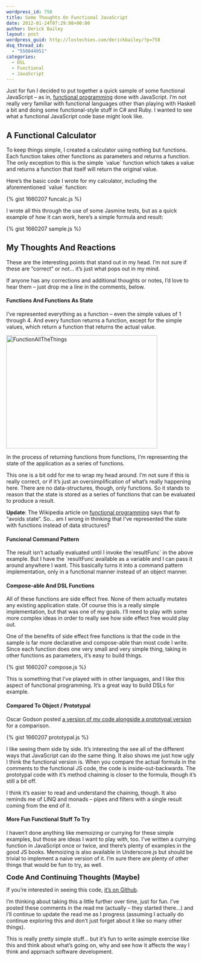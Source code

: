 ```yaml
---
wordpress_id: 758
title: Some Thoughts On Functional JavaScript
date: 2012-01-24T07:29:08+00:00
author: Derick Bailey
layout: post
wordpress_guid: http://lostechies.com/derickbailey/?p=758
dsq_thread_id:
  - "550844951"
categories:
  - DSL
  - Functional
  - JavaScript
---
```

Just for fun I decided to put together a quick sample of some functional JavaScript &#8211; as in, [functional programming](http://en.wikipedia.org/wiki/Functional_programming) done with JavaScript. I&#8217;m not really very familiar with functional languages other than playing with Haskell a bit and doing some functional-style stuff in C# and Ruby. I wanted to see what a functional JavaScript code base might look like.

## A Functional Calculator

To keep things simple, I created a calculator using nothing but functions. Each function takes other functions as parameters and returns a function. The only exception to this is the simple \`value\` function which takes a value and returns a function that itself will return the original value.

Here&#8217;s the basic code I wrote for my calculator, including the aforementioned \`value\` function:

{% gist 1660207 funcalc.js %}

I wrote all this through the use of some Jasmine tests, but as a quick example of how it can work, here&#8217;s a simple formula and result:

{% gist 1660207 sample.js %}

## My Thoughts And Reactions

These are the interesting points that stand out in my head. I&#8217;m not sure if these are &#8220;correct&#8221; or not… it&#8217;s just what pops out in my mind.

If anyone has any corrections and additional thoughts or notes, I&#8217;d love to hear them &#8211; just drop me a line in the comments, below.

#### Functions And Functions As State

I&#8217;ve represented everything as a function &#8211; even the simple values of 1 through 4. And every function returns a function, except for the simple values, which return a function that returns the actual value.

<img title="FunctionAllTheThings.jpg" src="https://lostechies.com/content/derickbailey/uploads/2012/01/FunctionAllTheThings.jpg" border="0" alt="FunctionAllTheThings" width="400" height="300" />

In the process of returning functions from functions, I&#8217;m representing the state of the application as a series of functions.

This one is a bit odd for me to wrap my head around. I&#8217;m not sure if this is really correct, or if it&#8217;s just an oversimplification of what&#8217;s really happening here. There are no data-structures, though, only functions. So it stands to reason that the state is stored as a series of functions that can be evaluated to produce a result.

**Update**: The Wikipedia article on [functional programming](http://en.wikipedia.org/wiki/Functional_programming) says that fp &#8220;avoids state&#8221;. So… am I wrong in thinking that I&#8217;ve represented the state with functions instead of data structures?

#### Funcional Command Pattern

The result isn&#8217;t actually evaluated until I invoke the\`resultFunc\` in the above example. But I have the \`resultFunc\`available as a variable and I can pass it around anywhere I want. This basically turns it into a command pattern implementation, only in a functional manner instead of an object manner.

#### Compose-able And DSL Functions

All of these functions are side effect free. None of them actually mutates any existing application state. Of course this is a really simple implementation, but that was one of my goals. I&#8217;ll need to play with some more complex ideas in order to really see how side effect free would play out.

One of the benefits of side effect free functions is that the code in the sample is far more declarative and compose-able than most code I write. Since each function does one very small and very simple thing, taking in other functions as parameters, it&#8217;s easy to build things.

{% gist 1660207 compose.js %}

This is something that I&#8217;ve played with in other languages, and I like this aspect of functional programming. It&#8217;s a great way to build DSLs for example.

#### Compared To Object / Prototypal

Oscar Godson posted [a version of my code alongside a prototypal version](http://jsbin.com/atopek/edit#javascript) for a comparison.

{% gist 1660207 prototypal.js %}

I like seeing them side by side. It&#8217;s interesting the see all of the different ways that JavaScript can do the same thing. It also shows me just how ugly I think the functional version is. When you compare the actual formula in the comments to the functional JS code, the code is inside-out-backwards. The prototypal code with it&#8217;s method chaining is closer to the formula, though it&#8217;s still a bit off.

I think it&#8217;s easier to read and understand the chaining, though. It also reminds me of LINQ and monads &#8211; pipes and filters with a single result coming from the end of it.

#### More Fun Functional Stuff To Try

I haven&#8217;t done anything like memoizing or currying for these simple examples, but those are ideas I want to play with, too. I&#8217;ve written a currying function in JavaScript once or twice, and there&#8217;s plenty of examples in the good JS books. Memoizing is also available in Underscore.js but should be trivial to implement a naive version of it. I&#8217;m sure there are plenty of other things that would be fun to try, as well.

<span style="font-size: 18px; font-weight: bold;">Code And Continuing Thoughts (Maybe)</span>

If you&#8217;re interested in seeing this code, [it&#8217;s on Github](https://github.com/derickbailey/jsfuncalc).

I&#8217;m thinking about taking this a little further over time, just for fun. I&#8217;ve posted these comments in the read me (actually &#8211; they started there…) and I&#8217;ll continue to update the read me as I progress (assuming I actually do continue exploring this and don&#8217;t just forget about it like so many other things).

This is really pretty simple stuff&#8230; but it&#8217;s fun to write asimple exercise like this and think about what&#8217;s going on, why and see how it affects the way I think and approach software development.
